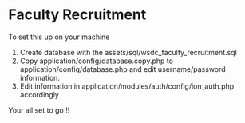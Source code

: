Faculty Recruitment
=======================

To set this up on your machine

1. Create database with the assets/sql/wsdc_faculty_recruitment.sql
2. Copy application/config/database.copy.php to application/config/database.php and edit username/password information.
3. Edit information in application/modules/auth/config/ion_auth.php accordingly

Your all set to go !!